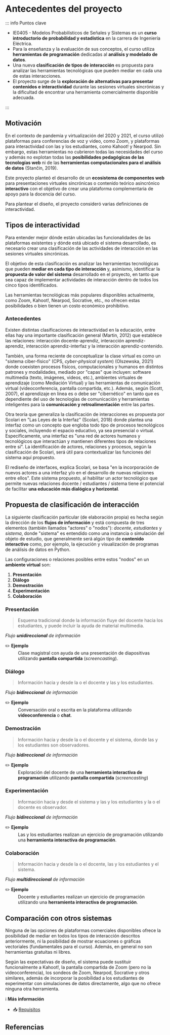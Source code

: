 # Antecedentes del proyecto

::: info Puntos clave

- IE0405 - Modelos Probabilísticos de Señales y Sistemas es un **curso introductorio de probabilidad y estadística** en la carrera de Ingeniería Eléctrica.
- Para la enseñanza y la evaluación de sus conceptos, el curso utiliza **herramientas de programación** dedicadas al **análisis y modelado de datos**.
- Una nueva **clasificación de tipos de interacción** es propuesta para analizar las herramientas tecnológicas que pueden mediar en cada una de estas interacciones.
- El proyecto surge de la **exploración de alternativas para presentar contenidos e interactividad** durante las sesiones virtuales sincrónicas y la dificultad de encontrar una herramienta comercialmente disponible adecuada.

:::

## Motivación

En el contexto de pandemia y virtualización del 2020 y 2021, el curso utilizó plataformas para conferencias de voz y video, como Zoom, y plataformas para interactividad con las y los estudiantes, como Kahoot! y Nearpod. Sin embargo, estas herramientas no cubrieron todas las necesidades del curso y además no explotan todas las **posibilidades pedagógicas de las tecnologías web** ni de las **herramientas computacionales para el análisis de datos** (Stančin, 2019).

Este proyecto planteó el desarrollo de un **ecosistema de componentes web** para presentaciones virtuales sincrónicas o contenido teórico asincrónico **interactivo** con el objetivo de crear una plataforma complementaria de apoyo para la docencia del curso.

Para plantear el diseño, el proyecto consideró varias definiciones de interactividad.

## Tipos de interactividad

Para entender mejor dónde están ubicadas las funcionalidades de las plataformas existentes y dónde está ubicado el sistema desarrollado, es necesario crear una clasificación de las actividades de interacción en las sesiones virtuales sincrónicas.

El objetivo de esta clasificación es analizar las herramientas tecnológicas que pueden **mediar en cada tipo de interacción** y, asimismo, identificar la **propuesta de valor del sistema** desarrollado en el proyecto, en tanto que sea capaz de implementar actividades de interacción dentro de todos los cinco tipos identificados.

Las herramientas tecnológicas más populares disponibles actualmente, como Zoom, Kahoot!, Nearpod, Socrative, etc., no ofrecen estas posibilidades o bien tienen un costo económico prohibitivo.

### Antecedentes

Existen distintas clasificaciones de interactividad en la educación, entre ellas hay una importante clasificación general (Martin, 2012) que establece las relaciones: interacción docente-aprendiz, interacción aprendiz-aprendiz, interacción aprendiz-interfaz y la interacción aprendiz-contenido.

<!-- prettier-ignore -->
<Mermaid :code="`
flowchart TD
    D([Docente])
    A([Aprendiz])
    C[Contenido]
    I[Interfaz]
    D <--> A
    A <--> A
    A <--> I
    A <--> C
`" />

También, una forma reciente de conceptualizar la clase virtual es como un "sistema ciber-físico" (CPS, _cyber-physical system_) (Olszewska, 2021) donde coexisten procesos físicos, computacionales y humanos en distintos patrones y modalidades, mediado por "capas" que incluyen: software multimedia (texto, imágenes, videos, etc.), ambientes virtuales de aprendizaje (como Mediación Virtual) y las herramientas de comunicación virtual (videoconferencia, pantalla compartida, etc.). Además, según (Scott, 2007), el aprendizaje en línea es o debe ser "cibernético" en tanto que es dependiente del uso de tecnologías de comunicación y herramientas inteligentes para la **comunicación y retroalimentación** entre las partes.

Otra teoría que generaliza la clasificación de interacciones es propuesta por Scolari en "Las Leyes de la Interfaz" (Scolari, 2018) donde plantea una interfaz como un concepto que engloba todo tipo de procesos tecnológicos y sociales, incluyendo el espacio educativo, ya sea presencial o virtual. Específicamente, una interfaz es "una red de actores humanos y tecnológicos que interactúan y mantienen diferentes tipos de relaciones entre sí". La identificación de actores, relaciones y procesos, según la clasificación de Scolari, será útil para contextualizar las funciones del sistema aquí propuesto.

<!-- prettier-ignore -->
<Mermaid :code="`
flowchart LR
    A([Actores])
    P[Procesos]
    A <--relaciones--> P
`" />

El rediseño de interfaces, explica Scolari, se basa "en la incorporación de nuevos actores a una interfaz y/o en el desarrollo de nuevas relaciones entre ellos". Este sistema propuesto, al habilitar un actor tecnológico que permite nuevas relaciones docente / estudiantes / sistema tiene el potencial de facilitar **una educación más dialógica y horizontal**.

## Propuesta de clasificación de interacción

La siguiente clasificación particular (de elaboración propia) es hecha según la dirección de los **flujos de información** y está compuesta de tres elementos (también llamados "actores" o "nodos"): _docente_, _estudiantes_ y _sistema_, donde "sistema" es entendido como una instancia o simulación del objeto de estudio, que generalmente será algún tipo de **contenido interactivo** como, por ejemplo, la ejecución y visualización de programas de análisis de datos en Python.

Las configuraciones o relaciones posibles entre estos "nodos" en un **ambiente virtual** son:

1. **Presentación**
1. **Diálogo**
1. **Demostración**
1. **Experimentación**
1. **Colaboración**

### Presentación

> Esquema tradicional donde la información fluye del docente hacia los estudiantes, y puede incluir la ayuda de material multimedia.

_Flujo **unidireccional** de información_

<!-- prettier-ignore -->
<Mermaid :code="`
graph LR
    subgraph Presentación
        D([Docente])
    end
    E([Estudiantes])
    Presentación -- observación --> E
`" />

<dl>
<dt>✏️ <strong>Ejemplo</strong></dt>
<dd>Clase magistral con ayuda de una presentación de diapositivas utilizando <strong>pantalla compartida</strong> (<em>screencasting</em>).</dd>
</dl>

### Diálogo

> Información hacia y desde la o el docente y las y los estudiantes.

_Flujo **bidireccional** de información_

<Mermaid :code="`
graph LR
    subgraph Diálogo
        direction LR
        D([Docente])
        E([Estudiantes])
    end
    D <--> E
`" />

<dl>
<dt>✏️ <strong>Ejemplo</strong></dt>
<dd>Conversación oral o escrita en la plataforma utilizando <strong>videoconferencia</strong> o <strong>chat</strong>.</dd>
</dl>

### Demostración

> Información hacia y desde la o el docente y el sistema, donde las y los estudiantes son observadores.

_Flujo **bidireccional** de información_

<Mermaid :code="`
graph LR
    subgraph Demostración
        D([Docente])
        S[Sistema]
    end
    E([Estudiantes])
    D <--> S
    Demostración -- observación --> E
`" />

<dl>
<dt>✏️ <strong>Ejemplo</strong></dt>
<dd>Exploración del docente de una <strong>herramienta interactiva de programación</strong> utilizando <strong>pantalla compartida</strong> (<em>screencasting</em>)</dd>
</dl>

### Experimentación

> Información hacia y desde el sistema y las y los estudiantes y la o el docente es observador.

_Flujo **bidireccional** de información_

<Mermaid :code="`
graph LR
    subgraph Experimentación
        E([Estudiantes])
        S[Sistema]
    end
    D([Docente])
    E <--> S
    D -- supervisión --> Experimentación
`" />

<dl>
<dt>✏️ <strong>Ejemplo</strong></dt>
<dd>Las y los estudiantes realizan un ejercicio de programación utilizando una <strong>herramienta interactiva de programación</strong>.</dd>
</dl>

### Colaboración

> Información hacia y desde la o el docente, las y los estudiantes y el sistema.

_Flujo **multidireccional** de información_

<Mermaid :code="`
graph LR
    subgraph Colaboración
        direction LR
        E([Estudiantes])
        S[Sistema]
        D([Docente])
    end
    E <--> S
    S <--> D
    D <--> E
`" />

<dl>
<dt>✏️ <strong>Ejemplo</strong></dt>
<dd>Docente y estudiantes realizan un ejercicio de programación utilizando una <strong>herramienta interactiva de programación</strong>.</dd>
</dl>

## Comparación con otros sistemas

Ninguna de las opciones de plataformas comerciales disponibles ofrece la posibilidad de mediar en todos los tipos de interacción descritos anteriormente, ni la posibilidad de mostrar ecuaciones o gráficas vectoriales (fundamentales para el curso). Además, en general no son herramientas gratuitas ni libres.

Según las expectativas de diseño, el sistema puede sustituir funcionalmente a Kahoot!, la pantalla compartida de Zoom (pero no la videoconferencia), los sondeos de Zoom, Nearpod, Socrative y otros similares, además de incorporar la posibilidad a los estudiantes de experimentar con simulaciones de datos directamente, algo que no ofrece ninguna otra herramienta.

:information_source: **Más información**

- 📥 [Requisitos](/diseno/requisitos.md)

## Referencias

<Citation citekey="stancin2019overview" />
<Citation citekey="martin2012examining" />
<Citation citekey="olszewska2021virtual" />
<Citation citekey="scott2007cybernetic" />
<Citation citekey="scolari2018leyes" />
